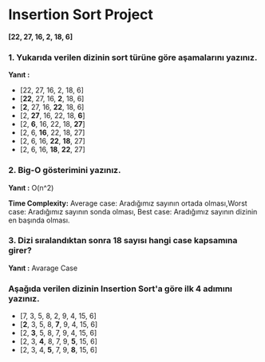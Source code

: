 # Insertion Sort Project

**[22, 27, 16, 2, 18, 6]**

### 1. Yukarıda verilen dizinin sort türüne göre aşamalarını yazınız.

**Yanıt :**
* [22, 27, 16, 2, 18, 6]
* [**22**, 27, 16, **2**, 18, 6]
* [**2**, 27, 16, **22**, 18, 6]
* [2, **27**, 16, 22, 18, **6**]
* [2, **6**, 16, 22, 18, **27**]
* [2, 6, **16**, 22, 18, 27]
* [2, 6, 16, **22**, **18**, 27]
* [2, 6, 16, **18**, **22**, 27]

### 2. Big-O gösterimini yazınız.
**Yanıt :** O(n^2)

**Time Complexity:** Average case: Aradığımız sayının ortada olması,Worst case: Aradığımız sayının sonda olması, Best case: Aradığımız sayının dizinin en başında olması.

### 3. Dizi sıralandıktan sonra 18 sayısı hangi case kapsamına girer? 

**Yanıt :** Avarage Case

### Aşağıda verilen dizinin Insertion Sort'a göre ilk 4 adımını yazınız.

* [7, 3, 5, 8, 2, 9, 4, 15, 6]
* [**2**, 3, 5, 8, **7**, 9, 4, 15, 6]
* [2, **3**, 5, 8, 7, 9, 4, 15, 6]
* [2, 3, **4**, 8, 7, 9, **5**, 15, 6]
* [2, 3, 4, **5**, 7, 9, **8**, 15, 6]
